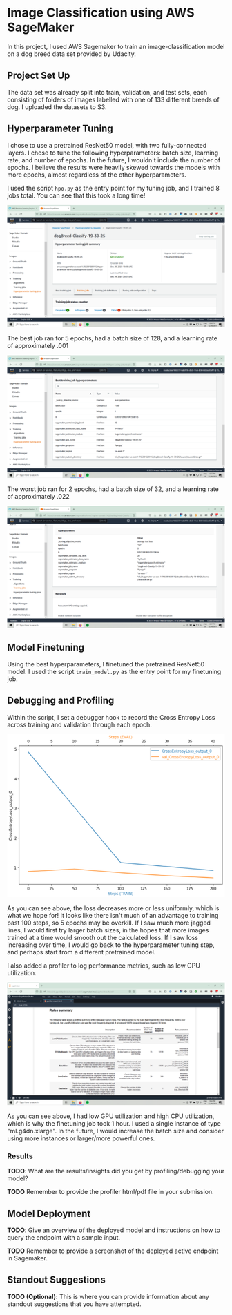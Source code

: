 # Image Classification using AWS SageMaker

In this project, I used AWS Sagemaker to train an image-classification model on a dog breed data set provided by Udacity.

## Project Set Up
The data set was already split into train, validation, and test sets, each consisting of folders of images labelled with one of 133 different breeds of dog. I uploaded the datasets to S3.

## Hyperparameter Tuning
I chose to use a pretrained ResNet50 model, with two fully-connected layers. I chose to tune the following hyperparameters: batch size, learning rate, and number of epochs. In the future, I wouldn't include the number of epochs. I believe the results were heavily skewed towards the models with more epochs, almost regardless of the other hyperparameters.

I used the script `hpo.py` as the entry point for my tuning job, and I trained 8 jobs total. You can see that this took a long time!

![hyperparameter tuning job](https://github.com/safiamc/udacity-deep-learning-project/blob/main/Screenshot%20(17).png)

The best job ran for 5 epochs, had a batch size of 128, and a learning rate of approximately .001

![best job](https://github.com/safiamc/udacity-deep-learning-project/blob/main/Screenshot%20(18).png)

The worst job ran for 2 epochs, had a batch size of 32, and a learning rate of approximately .022

![worst job](https://github.com/safiamc/udacity-deep-learning-project/blob/main/Screenshot%20(19).png)

## Model Finetuning

Using the best hyperparameters, I finetuned the pretrained ResNet50 model. I used the script `train_model.py` as the entry point for my finetuning job.

## Debugging and Profiling
Within the script, I set a debugger hook to record the Cross Entropy Loss across training and validation through each epoch.

![cross entropy loss](https://github.com/safiamc/udacity-deep-learning-project/blob/main/Screenshot%20(22).png)

As you can see above, the loss decreases more or less uniformly, which is what we hope for! It looks like there isn't much of an advantage to training past 100 steps, so 5 epochs may be overkill. If I saw much more jagged lines, I would first try larger batch sizes, in the hopes that more images trained at a time would smooth out the calculated loss. If I saw loss increasing over time, I would go back to the hyperparameter tuning step, and perhaps start from a different pretrained model.

I also added a profiler to log performance metrics, such as low GPU utilization.

![rules summary](https://github.com/safiamc/udacity-deep-learning-project/blob/main/Screenshot%20(23).png)

As you can see above, I had low GPU utilization and high CPU utilization, which is why the finetuning job took 1 hour. I used a single instance of type "ml.g4dn.xlarge". In the future, I would increase the batch size and consider using more instances or larger/more powerful ones.

### Results
**TODO**: What are the results/insights did you get by profiling/debugging your model?

**TODO** Remember to provide the profiler html/pdf file in your submission.


## Model Deployment
**TODO**: Give an overview of the deployed model and instructions on how to query the endpoint with a sample input.

**TODO** Remember to provide a screenshot of the deployed active endpoint in Sagemaker.

## Standout Suggestions
**TODO (Optional):** This is where you can provide information about any standout suggestions that you have attempted.
